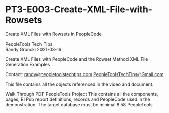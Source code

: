 # PT3-E003-Create-XML-File-with-Rowsets
Create XML Files with Rowsets in PeopleCode

PeopleTools Tech Tips    
Randy Groncki	2021-03-16

Create XML Files with PeopleCode and the Rowset Method
XML File Generation Examples 

Contact: 
   randy@peopletoolstechtips.com
   PeopleToolsTechTips@Gmail.com


This file contains all the objects referenced in the video and document.

Walk Through PDF
PeopleTools Project
  This contains all the components, pages, BI Pub report definitions, records and PeopleCode used in the demonstration.
  The target database must be minimal 8.58 PeopleTools
